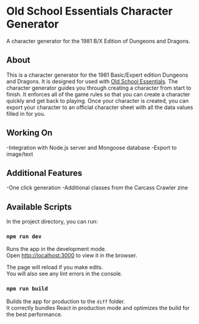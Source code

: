 # Old School Essentials Character Generator
A character generator for the 1981 B/X Edition of Dungeons and Dragons. 
## About

This is a character generator for the 1981 Basic/Expert edition Dungeons and Dragons. It is designed for used with [Old School Essentials](https://necroticgnome.com/). The character generator guides you through creating a character from start to finish. It enforces all of the game rules so that you can create a character quickly and get back to playing. Once your character is created, you can export your character to an official character sheet with all the data values filled in for you.

## Working On

-Integration with Node.js server and Mongoose database
-Export to image/text

## Additional Features

-One click generation
-Additional classes from the Carcass Crawler zine

## Available Scripts

In the project directory, you can run:

### `npm run dev`

Runs the app in the development mode.<br />
Open [http://localhost:3000](http://localhost:3000) to view it in the browser.

The page will reload if you make edits.<br />
You will also see any lint errors in the console.

### `npm run build`

Builds the app for production to the `diff` folder.<br />
It correctly bundles React in production mode and optimizes the build for the best performance.
